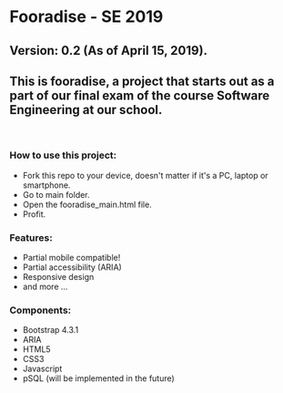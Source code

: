 # Fooradise - SE 2019
<h2> Version: 0.2 (As of April 15, 2019).</h2>
<h2>This is fooradise, a project that starts out as a part of our final exam of the course Software Engineering at our school.</h2>
<br>
<h3> How to use this project: </h3>
<ul>
  <li> Fork this repo to your device, doesn't matter if it's a PC, laptop or smartphone.</li>
  <li> Go to main folder.</li>
  <li> Open the fooradise_main.html file.</li>
  <li> Profit.</li>
</ul>
<h3> Features: </h3>
<ul>
  <li> Partial mobile compatible!</li>
  <li> Partial accessibility (ARIA) </li>
  <li> Responsive design</li>
  <li> and more ...</li>
</ul>
<h3> Components: </h3>
<ul>
  <li> Bootstrap 4.3.1</li>
  <li> ARIA </li>
  <li> HTML5</li>
  <li> CSS3</li>
  <li> Javascript </li>
  <li> pSQL (will be implemented in the future) </li> 
</ul>


